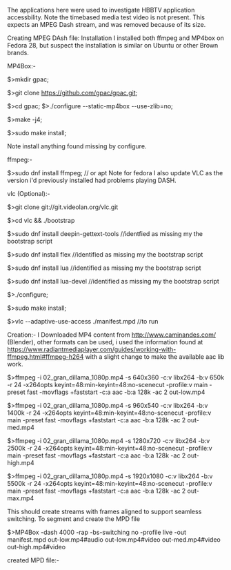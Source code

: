 The applications here were used to investigate HBBTV application accessbility.
Note the timebased media test video is not present. This expects an MPEG Dash stream, and was removed because of its size.

Creating MPEG DAsh file:
Installation
I installed both ffmpeg and MP4box on Fedora 28, but suspect the installation is similar on Ubuntu or other Brown brands.

MP4Box:-

 $>mkdir gpac;
 
 $>git clone https://github.com/gpac/gpac.git;
 
 $>cd gpac;
 $>./configure --static-mp4box --use-zlib=no;
 
 $>make -j4;
 
 $>sudo make install;

Note install anything found missing by configure.

ffmpeg:-


$>sudo dnf install ffmpeg; // or apt
Note for fedora I also update VLC as the version i'd previously installed had problems playing DASH.

vlc (Optional):-

$>git clone git://git.videolan.org/vlc.git

$>cd vlc && ./bootstrap

$>sudo dnf install deepin-gettext-tools //identfied as missing my the bootstrap script

$>sudo dnf install flex //identified as missing my the bootstrap script

$>sudo dnf install lua //identified as missing my the bootstrap script

$>sudo dnf install lua-devel //identified as missing my the bootstrap script

$>./configure;

$>sudo make install;

$>vlc --adaptive-use-access  ./manifest.mpd //to run

Creation:-
I Downloaded MP4 content from http://www.caminandes.com/ (Blender), other formats can be used, i used the information found at https://www.radiantmediaplayer.com/guides/working-with-ffmpeg.html#ffmpeg-h264 with a slight change to make the available aac lib work.


$>ffmpeg -i 02_gran_dillama_1080p.mp4 -s 640x360 -c:v libx264 -b:v 650k -r 24 -x264opts keyint=48:min-keyint=48:no-scenecut -profile:v main -preset fast -movflags +faststart -c:a aac -b:a 128k -ac 2 out-low.mp4

$>ffmpeg -i 02_gran_dillama_1080p.mp4 -s 960x540 -c:v libx264 -b:v 1400k -r 24 -x264opts keyint=48:min-keyint=48:no-scenecut -profile:v main -preset fast -movflags +faststart -c:a aac -b:a 128k -ac 2 out-med.mp4

$>ffmpeg -i 02_gran_dillama_1080p.mp4 -s 1280x720 -c:v libx264 -b:v 2500k -r 24 -x264opts keyint=48:min-keyint=48:no-scenecut -profile:v main -preset fast -movflags +faststart -c:a aac -b:a 128k -ac 2 out-high.mp4

$>ffmpeg -i 02_gran_dillama_1080p.mp4 -s 1920x1080 -c:v libx264 -b:v 5500k -r 24 -x264opts keyint=48:min-keyint=48:no-scenecut -profile:v main -preset fast -movflags +faststart -c:a aac -b:a 128k -ac 2 out-max.mp4

This should create streams with frames aligned to support seamless switching. To segment and create the MPD file


$>MP4Box -dash 4000 -rap -bs-switching no -profile live -out manifest.mpd out-low.mp4#audio out-low.mp4#video out-med.mp4#video out-high.mp4#video


created MPD file:-


<?xml version="1.0"?>
<!-- MPD file Generated with GPAC version 0.7.2-DEV-rev625-gc956332c8-master  at 2018-08-01T10:02:14.485Z-->
<MPD xmlns="urn:mpeg:dash:schema:mpd:2011" minBufferTime="PT1.500S" type="static" mediaPresentationDuration="PT0H2M26.048S" maxSegmentDuration="PT0H0M6.000S" profiles="urn:mpeg:dash:profile:isoff-live:2011">
 <ProgramInformation moreInformationURL="http://gpac.io">
  <Title>manifest.mpd generated by GPAC</Title>
 </ProgramInformation>
 <Period duration="PT0H2M26.048S">
  <AdaptationSet segmentAlignment="true" lang="eng">
   <Representation id="1" mimeType="audio/mp4" codecs="mp4a.40.2" startWithSAP="1" bandwidth="128670">
    <AudioChannelConfiguration schemeIdUri="urn:mpeg:dash:23003:3:audio_channel_configuration:2011" value="2"/>
    <SegmentTemplate media="out-low_dash_track2_$Number$.m4s" timescale="48000" startNumber="1" duration="192000" initialization="out-low_dash_track2_init.mp4"/>
   </Representation>
  </AdaptationSet>
  <AdaptationSet segmentAlignment="true" maxWidth="1280" maxHeight="720" maxFrameRate="24" par="16:9" lang="eng">
   <Representation id="2" mimeType="video/mp4" codecs="avc1.4D401E" width="640" height="360" frameRate="24" sar="1:1" startWithSAP="1" bandwidth="654707">
    <SegmentTemplate media="out-low_dash_track1_$Number$.m4s" timescale="12288" startNumber="1" duration="49152" initialization="out-low_dash_track1_init.mp4"/>
   </Representation>
   <Representation id="3" mimeType="video/mp4" codecs="avc1.4D401F" width="960" height="540" frameRate="24" sar="1:1" startWithSAP="1" bandwidth="1407767">
    <SegmentTemplate media="out-med_dash_track1_$Number$.m4s" timescale="12288" startNumber="1" duration="49152" initialization="out-med_dash_track1_init.mp4"/>
   </Representation>
   <Representation id="4" mimeType="video/mp4" codecs="avc1.4D401F" width="1280" height="720" frameRate="24" sar="1:1" startWithSAP="1" bandwidth="2513904">
    <SegmentTemplate media="out-high_dash_track1_$Number$.m4s" timescale="12288" startNumber="1" duration="49152" initialization="out-high_dash_track1_init.mp4"/>
   </Representation>
  </AdaptationSet>
 </Period>
</MPD>
